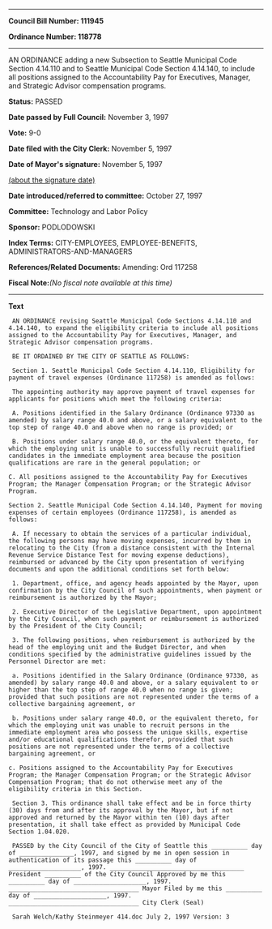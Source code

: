 

********

**Council Bill Number: 111945**
   
**Ordinance Number: 118778**
********

 AN ORDINANCE adding a new Subsection to Seattle Municipal Code Section 4.14.110 and to Seattle Municipal Code Section 4.14.140, to include all positions assigned to the Accountability Pay for Executives, Manager, and Strategic Advisor compensation programs.

**Status:** PASSED
   
**Date passed by Full Council:** November 3, 1997
   
**Vote:** 9-0
   
**Date filed with the City Clerk:** November 5, 1997
   
**Date of Mayor's signature:** November 5, 1997
   
[(about the signature date)](/~public/approvaldate.htm)
   
   
   
**Date introduced/referred to committee:** October 27, 1997
   
**Committee:** Technology and Labor Policy
   
**Sponsor:** PODLODOWSKI
   
   
**Index Terms:** CITY-EMPLOYEES, EMPLOYEE-BENEFITS, ADMINISTRATORS-AND-MANAGERS

**References/Related Documents:** Amending: Ord 117258

**Fiscal Note:**_(No fiscal note available at this time)_

********

**Text**
   
```
 AN ORDINANCE revising Seattle Municipal Code Sections 4.14.110 and 4.14.140, to expand the eligibility criteria to include all positions assigned to the Accountability Pay for Executives, Manager, and Strategic Advisor compensation programs.

 BE IT ORDAINED BY THE CITY OF SEATTLE AS FOLLOWS:

 Section 1. Seattle Municipal Code Section 4.14.110, Eligibility for payment of travel expenses (Ordinance 117258) is amended as follows:

 The appointing authority may approve payment of travel expenses for applicants for positions which meet the following criteria:

 A. Positions identified in the Salary Ordinance (Ordinance 97330 as amended) by salary range 40.0 and above, or a salary equivalent to the top step of range 40.0 and above when no range is provided; or

 B. Positions under salary range 40.0, or the equivalent thereto, for which the employing unit is unable to successfully recruit qualified candidates in the immediate employment area because the position qualifications are rare in the general population; or

C. All positions assigned to the Accountability Pay for Executives Program; the Manager Compensation Program; or the Strategic Advisor Program.

Section 2. Seattle Municipal Code Section 4.14.140, Payment for moving expenses of certain employees (Ordinance 117258), is amended as follows:

 A. If necessary to obtain the services of a particular individual, the following persons may have moving expenses, incurred by them in relocating to the City (from a distance consistent with the Internal Revenue Service Distance Test for moving expense deductions), reimbursed or advanced by the City upon presentation of verifying documents and upon the additional conditions set forth below:

 1. Department, office, and agency heads appointed by the Mayor, upon confirmation by the City Council of such appointments, when payment or reimbursement is authorized by the Mayor;

 2. Executive Director of the Legislative Department, upon appointment by the City Council, when such payment or reimbursement is authorized by the President of the City Council;

 3. The following positions, when reimbursement is authorized by the head of the employing unit and the Budget Director, and when conditions specified by the administrative guidelines issued by the Personnel Director are met:

 a. Positions identified in the Salary Ordinance (Ordinance 97330, as amended) by salary range 40.0 and above, or a salary equivalent to or higher than the top step of range 40.0 when no range is given; provided that such positions are not represented under the terms of a collective bargaining agreement, or

 b. Positions under salary range 40.0, or the equivalent thereto, for which the employing unit was unable to recruit persons in the immediate employment area who possess the unique skills, expertise and/or educational qualifications therefor, provided that such positions are not represented under the terms of a collective bargaining agreement, or

c. Positions assigned to the Accountability Pay for Executives Program; the Manager Compensation Program; or the Strategic Advisor Compensation Program; that do not otherwise meet any of the eligibility criteria in this Section.

 Section 3. This ordinance shall take effect and be in force thirty (30) days from and after its approval by the Mayor, but if not approved and returned by the Mayor within ten (10) days after presentation, it shall take effect as provided by Municipal Code Section 1.04.020.

 PASSED by the City Council of the City of Seattle this __________ day of _______________, 1997, and signed by me in open session in authentication of its passage this __________ day of ____________________, 1997. _____________________________________ President __________ of the City Council Approved by me this __________ day of ____________________, 1997. ____________________________________ Mayor Filed by me this __________ day of ____________________, 1997. ____________________________________ City Clerk (Seal)

 Sarah Welch/Kathy Steinmeyer 414.doc July 2, 1997 Version: 3

```
